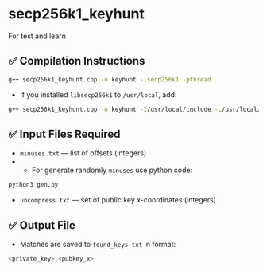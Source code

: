 # secp256k1_keyhunt
For test and learn

## ✅ Compilation Instructions
```bash
g++ secp256k1_keyhunt.cpp -o keyhunt -lsecp256k1 -pthread
```

- If you installed `libsecp256k1` to `/usr/local`, add:
```bash
g++ secp256k1_keyhunt.cpp -o keyhunt -I/usr/local/include -L/usr/local/lib -lsecp256k1 -pthread
```

## ✅ Input Files Required
- `minuses.txt` — list of offsets (integers)
- - For generate randomly `minuses` use python code:
```bash
python3 gen.py
```
- `uncompress.txt` — set of public key x-coordinates (integers)

## ✅ Output File
- Matches are saved to `found_keys.txt` in format:
```bash
<private_key>,<pubkey_x>
```